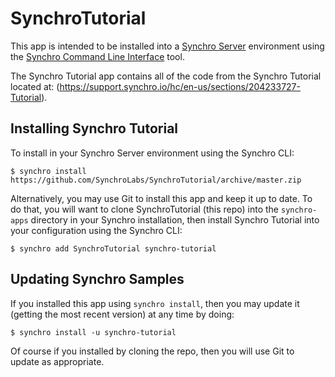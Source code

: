 # SynchroTutorial

This app is intended to be installed into a [Synchro Server](https://synchro.io) environment using the [Synchro Command Line Interface](https://www.npmjs.com/package/synchro) tool.

The Synchro Tutorial app contains all of the code from the Synchro Tutorial located at: (https://support.synchro.io/hc/en-us/sections/204233727-Tutorial).

## Installing Synchro Tutorial

To install in your Synchro Server environment using the Synchro CLI:
```
$ synchro install https://github.com/SynchroLabs/SynchroTutorial/archive/master.zip
```

Alternatively, you may use Git to install this app and keep it up to date.  To do that, you will want to clone SynchroTutorial (this repo) into the `synchro-apps` directory in your Synchro installation, then install Synchro Tutorial into your configuration using the Synchro CLI:

```
$ synchro add SynchroTutorial synchro-tutorial
```

## Updating Synchro Samples

If you installed this app using `synchro install`, then you may update it (getting the most recent version) at any time by doing:

```
$ synchro install -u synchro-tutorial
```

Of course if you installed by cloning the repo, then you will use Git to update as appropriate.
